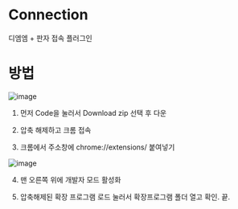 # Connection
디엠엠 + 판자 접속 플러그인

# 방법
![image](https://github.com/user-attachments/assets/4535f171-64c3-4433-a985-894efeb27abc)

1. 먼저 Code을 눌러서 Download zip 선택 후 다운

2. 압축 해제하고 크롬 접속

3. 크롬에서 주소창에 chrome://extensions/ 붙여넣기

![image](https://github.com/user-attachments/assets/0b52d30b-586f-4914-befd-9e12c9eed9a3)

4. 맨 오른쪽 위에 개발자 모드 활성화

5. 압축해제된 확장 프로그램 로드 눌러서 확장프로그램 폴더 열고 확인. 끝.
